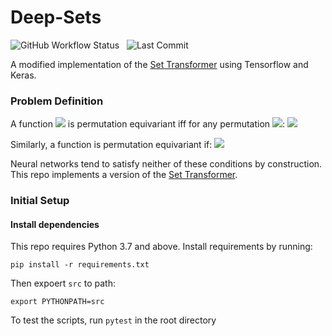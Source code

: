 # Deep-Sets
![GitHub Workflow Status](https://img.shields.io/github/workflow/status/xl402/deep-sets/deep-sets-transformer) &nbsp; ![Last Commit](https://img.shields.io/github/last-commit/xl402/deep-sets)

A modified implementation of the [Set Transformer](http://proceedings.mlr.press/v97/lee19d/lee19d.pdf) using Tensorflow and Keras.

### Problem Definition
A function <img src="https://render.githubusercontent.com/render/math?math=f: X^n \rightarrow Y^n"> is permutation equivariant iff for any permutation <img src="https://render.githubusercontent.com/render/math?math=\pi">: <img src="https://render.githubusercontent.com/render/math?math=f(\pi x) = \pi f(x)">

Similarly, a function is permutation equivariant if: <img src="https://render.githubusercontent.com/render/math?math=f(\pi x) = f(x)">

Neural networks tend to satisfy neither of these conditions by construction. This repo implements a version of the [Set Transformer](https://arxiv.org/abs/1810.00825).

### Initial Setup
#### Install dependencies
This repo requires Python 3.7 and above. Install requirements by running:
```
pip install -r requirements.txt
```
Then expoert `src` to path:
```
export PYTHONPATH=src
```
To test the scripts, run `pytest` in the root directory
